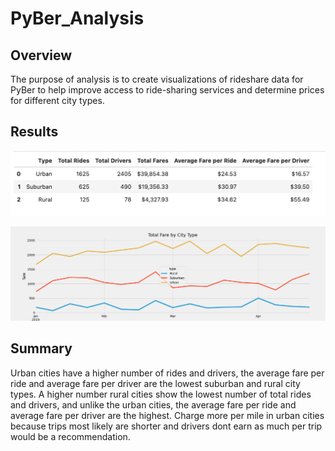 # PyBer_Analysis

## Overview 

The purpose of analysis is to create visualizations of rideshare data for PyBer to help improve access to ride-sharing services and determine prices for different city types.

## Results

![PyBer_analysis.png](analysis/PyBer_analysis.png)



![PyBer_fare_summary1.png](analysis/PyBer_fare_summary1.png)


## Summary

Urban cities have a higher number of rides and drivers, the average fare per ride and average fare per driver are the lowest suburban and rural city types. A higher number  rural cities show the lowest number of total rides and drivers, and unlike the urban cities, the average fare per ride and average fare per driver are the highest. Charge more per mile in urban cities because trips most likely are shorter and drivers dont earn as much per trip would be a recommendation. 
